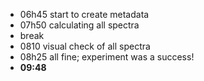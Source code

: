 - 06h45 start to create metadata
- 07h50 calculating all spectra
- break
- 0810 visual check of all spectra
- 08h25 all fine; experiment was a success!
- **09:48**